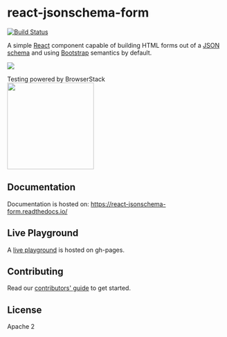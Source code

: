 react-jsonschema-form
=====================

[![Build Status](https://travis-ci.org/mozilla-services/react-jsonschema-form.svg?branch=master)](https://travis-ci.org/mozilla-services/react-jsonschema-form)

A simple [React](http://facebook.github.io/react/) component capable of building HTML forms out of a [JSON schema](http://json-schema.org/) and using [Bootstrap](http://getbootstrap.com/) semantics by default.

![](http://i.imgur.com/M8ZCES5.gif)

Testing powered by BrowserStack<br>
<a target=_blank href="https://www.browserstack.com/"><img width=200 src="https://user-images.githubusercontent.com/1689183/51487090-4ea04f80-1d57-11e9-9a91-79b7ef8d2013.png"></a>


## Documentation
Documentation is hosted on: https://react-jsonschema-form.readthedocs.io/

## Live Playground
A [live playground](https://rjsf-team.github.io/react-jsonschema-form/) is hosted on gh-pages.

## Contributing
Read our [contributors' guide](https://react-jsonschema-form.readthedocs.io/en/latest/contributing/) to get started.

## License
Apache 2